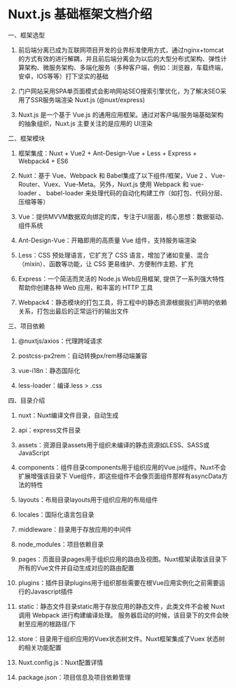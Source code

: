 # Nuxt.js 基础框架文档介绍

一、框架选型 

1. 前后端分离已成为互联网项目开发的业界标准使用方式，通过nginx+tomcat的方式有效的进行解耦，并且前后端分离会为以后的大型分布式架构、弹性计算架构、微服务架构、多端化服务（多种客户端，例如：浏览器，车载终端，安卓，IOS等等）打下坚实的基础

2. 门户网站采用SPA单页面模式会影响网站SEO搜索引擎优化，为了解决SEO采用了SSR服务端渲染 Nuxt.js (@nuxt/express)

3. Nuxt.js 是一个基于 Vue.js 的通用应用框架。通过对客户端/服务端基础架构的抽象组织，Nuxt.js 主要关注的是应用的 UI渲染

二、框架模块

1. 框架集成：Nuxt + Vue2 + Ant-Design-Vue + Less + Express + Webpack4 + ES6

2. Nuxt：基于 Vue、Webpack 和 Babel集成了以下组件/框架，Vue 2 、Vue-Router、Vuex、Vue-Meta。另外，Nuxt.js 使用 Webpack 和 vue-loader 、 babel-loader 来处理代码的自动化构建工作（如打包、代码分层、压缩等等）

3. Vue：提供MVVM数据双向绑定的库，专注于UI层面，核心思想：数据驱动、组件系统

4. Ant-Design-Vue：开箱即用的高质量 Vue 组件，支持服务端渲染

5. Less：CSS 预处理语言，它扩充了 CSS 语言，增加了诸如变量、混合（mixin）、函数等功能，让 CSS 更易维护、方便制作主题、扩充

6. Express：一个简洁而灵活的 Node.js Web应用框架, 提供了一系列强大特性帮助你创建各种 Web 应用，和丰富的 HTTP 工具

7. Webpack4：静态模块的打包工具，将工程中的静态资源根据我们声明的依赖关系，打包出最后的正常运行的输出文件

三、项目依赖

1. @nuxtjs/axios：代理跨域请求

2. postcss-px2rem：自动转换px/rem移动端兼容

3. vue-i18n：静态国际化

4. less-loader：编译.less > .css 


四、目录介绍

1. nuxt：Nuxt编译文件目录，自动生成

2. api：express文件目录

3. assets：资源目录assets用于组织未编译的静态资源如LESS、SASS或JavaScript

4. components：组件目录components用于组织应用的Vue.js组件。Nuxt不会扩展增强该目录下 Vue组件，即这些组件不会像页面组件那样有asyncData方法的特性

5. layouts：布局目录layouts用于组织应用的布局组件

6. locales：国际化语言包目录

7. middleware：目录用于存放应用的中间件

8. node_modules：项目依赖目录

9. pages：页面目录pages用于组织应用的路由及视图。Nuxt框架读取该目录下所有的Vue文件并自动生成对应的路由配置

10. plugins：插件目录plugins用于组织那些需要在根Vue应用实例化之前需要运行的Javascript插件

11. static：静态文件目录static用于存放应用的静态文件，此类文件不会被 Nuxt调用 Webpack 进行构建编译处理。 服务器启动的时候，该目录下的文件会映射至应用的根路径/下

12. store：目录用于组织应用的Vuex状态树文件。Nuxt框架集成了Vuex 状态树的相关功能配置

13. Nuxt.config.js：Nuxt配置详情

14. package.json：项目信息及项目依赖管理
